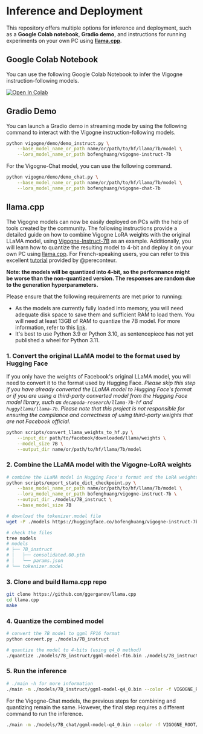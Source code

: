 # Inference and Deployment

This repository offers multiple options for inference and deployment, such as a **Google Colab notebook**, **Gradio demo**, and instructions for running experiments on your own PC using [**llama.cpp**](https://github.com/ggerganov/llama.cpp).

## Google Colab Notebook

You can use the following Google Colab Notebook to infer the Vigogne instruction-following models.

<a href="https://colab.research.google.com/github/bofenghuang/vigogne/blob/main/notebooks/infer_instruct.ipynb" target="_blank"><img src="https://colab.research.google.com/assets/colab-badge.svg" alt="Open In Colab"/></a>

## Gradio Demo

You can launch a Gradio demo in streaming mode by using the following command to interact with the Vigogne instruction-following models.

```bash
python vigogne/demo/demo_instruct.py \
    --base_model_name_or_path name/or/path/to/hf/llama/7b/model \
    --lora_model_name_or_path bofenghuang/vigogne-instruct-7b
```

For the Vigogne-Chat model, you can use the following command.

```bash
python vigogne/demo/demo_chat.py \
    --base_model_name_or_path name/or/path/to/hf/llama/7b/model \
    --lora_model_name_or_path bofenghuang/vigogne-chat-7b
```

## llama.cpp

The Vigogne models can now be easily deployed on PCs with the help of tools created by the community. The following instructions provide a detailed guide on how to combine Vigogne LoRA weights with the original LLaMA model, using [Vigogne-Instruct-7B](https://huggingface.co/bofenghuang/vigogne-instruct-7b) as an example. Additionally, you will learn how to quantize the resulting model to 4-bit and deploy it on your own PC using [llama.cpp](https://github.com/ggerganov/llama.cpp). For French-speaking users, you can refer to this excellent [tutorial](https://www.youtube.com/watch?v=BBf5h0HCFMY&t=292s&ab_channel=PereConteur) provided by @pereconteur.

**Note: the models will be quantized into 4-bit, so the performance might be worse than the non-quantized version. The responses are random due to the generation hyperparameters.**

Please ensure that the following requirements are met prior to running:

- As the models are currently fully loaded into memory, you will need adequate disk space to save them and sufficient RAM to load them. You will need at least 13GB of RAM to quantize the 7B model. For more information, refer to this [link](https://github.com/ggerganov/llama.cpp#memorydisk-requirements).
- It's best to use Python 3.9 or Python 3.10, as sentencepiece has not yet published a wheel for Python 3.11.

### 1. Convert the original LLaMA model to the format used by Hugging Face

If you only have the weights of Facebook's original LLaMA model, you will need to convert it to the format used by Hugging Face. *Please skip this step if you have already converted the LLaMA model to Hugging Face's format or if you are using a third-party converted model from the Hugging Face model library, such as `decapoda-research/llama-7b-hf` and `huggyllama/llama-7b`. Please note that this project is not responsible for ensuring the compliance and correctness of using third-party weights that are not Facebook official.*

```bash
python scripts/convert_llama_weights_to_hf.py \
    --input_dir path/to/facebook/downloaded/llama/weights \
    --model_size 7B \
    --output_dir name/or/path/to/hf/llama/7b/model
```

### 2. Combine the LLaMA model with the Vigogne-LoRA weights

```bash
# combine the LLaMA model in Hugging Face's format and the LoRA weights to get the full fine-tuned model
python scripts/export_state_dict_checkpoint.py \
    --base_model_name_or_path name/or/path/to/hf/llama/7b/model \
    --lora_model_name_or_path bofenghuang/vigogne-instruct-7b \
    --output_dir ./models/7B_instruct \
    --base_model_size 7B

# download the tokenizer.model file
wget -P ./models https://huggingface.co/bofenghuang/vigogne-instruct-7b/resolve/main/tokenizer.model

# check the files
tree models
# models
# ├── 7B_instruct
# │   ├── consolidated.00.pth
# │   └── params.json
# └── tokenizer.model
```

### 3. Clone and build llama.cpp repo

```bash
git clone https://github.com/ggerganov/llama.cpp
cd llama.cpp
make
```

### 4. Quantize the combined model

```bash
# convert the 7B model to ggml FP16 format
python convert.py ./models/7B_instruct

# quantize the model to 4-bits (using q4_0 method)
./quantize ./models/7B_instruct/ggml-model-f16.bin ./models/7B_instruct/ggml-model-q4_0.bin q4_0
```

### 5. Run the inference

```bash
# ./main -h for more information
./main -m ./models/7B_instruct/ggml-model-q4_0.bin --color -f VIGOGNE_ROOT/prompts/instruct.txt -ins -c 2048 -n 256 --temp 0.1 --repeat_penalty 1.1
```

For the Vigogne-Chat models, the previous steps for combining and quantizing remain the same. However, the final step requires a different command to run the inference.

```bash
./main -m ./models/7B_chat/ggml-model-q4_0.bin --color -f VIGOGNE_ROOT/prompts/chat.txt --reverse-prompt "<|UTILISATEUR|>:" --in-prefix " " --in-suffix "<|ASSISTANT|>:" --interactive-first -c 2048 -n -1 --temp 0.1
```

<!-- ## Text generation web UI

https://github.com/oobabooga/text-generation-webui

1. Clone and install the package

```bash
git clone https://github.com/oobabooga/text-generation-webui
cd text-generation-webui
pip install -r requirements.txt
```

2. Put the LLaMA model in Hugging Face's format inside the `models` folder

```bash
python download-model.py huggyllama/llama-7b
```

3. Put the Vigogne-Instruct-7B LoRA weights in the `lora` folder

```bash
git clone https://huggingface.co/bofenghuang/vigogne-instruct-7b .
```

4. Launch the web UI

```bash
# See https://github.com/oobabooga/text-generation-webui#starting-the-web-ui for more settings
python server.py --model huggyllama_llama-7b --lora vigogne-instruct-7b
```

## LlamaChat

https://github.com/alexrozanski/LlamaChat -->

